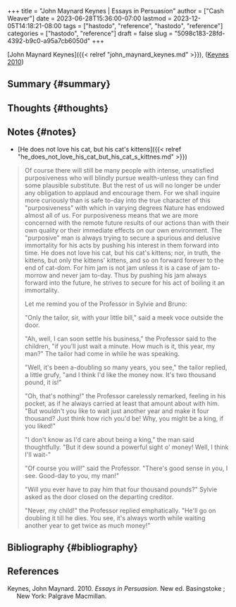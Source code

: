 +++
title = "John Maynard Keynes | Essays in Persuasion"
author = ["Cash Weaver"]
date = 2023-06-28T15:36:00-07:00
lastmod = 2023-12-05T14:18:21-08:00
tags = ["hastodo", "reference", "hastodo", "reference"]
categories = ["hastodo", "reference"]
draft = false
slug = "5098c183-28fd-4392-b9c0-a95a7cb6050d"
+++

[John Maynard Keynes]({{< relref "john_maynard_keynes.md" >}}), (<a href="#citeproc_bib_item_1">Keynes 2010</a>)


## Summary {#summary}


## Thoughts {#thoughts}


## Notes {#notes}

-   [He does not love his cat, but his cat's kittens]({{< relref "he_does_not_love_his_cat_but_his_cat_s_kittnes.md" >}})

> Of course there will still be many people with intense, unsatisfied purposiveness who will blindly pursue wealth-unless they can find some plausible substitute. But the rest of us will no longer be under any obligation to applaud and encourage them. For we shall inquire more curiously than is safe to-day into the true character of this "purposiveness" with which in varying degrees Nature has endowed almost all of us. For purposiveness means that we are more concerned with the remote future results of our actions than with their own quality or their immediate effects on our own environment. The "purposive" man is always trying to secure a spurious and delusive immortality for his acts by pushing his interest in them forward into time. He does not love his cat, but his cat's kittens; nor, in truth, the kittens, but only the kittens' kittens, and so on forward forever to the end of cat-dom. For him jam is not jam unless it is a case of jam to-morrow and never jam to-day. Thus by pushing his jam always forward into the future, he strives to secure for his act of boiling it an immortality.
>
> Let me remind you of the Professor in Sylvie and Bruno:
>
> "Only the tailor, sir, with your little bill," said a meek voce outside the door.
>
> "Ah, well, I can soon settle his business," the Professor said to the children, "if you'll just wait a minute. How much is it, this year, my man?" The tailor had come in while he was speaking.
>
> "Well, it's been a-doubling so many years, you see," the tailor replied, a little grufy, "and I think I'd like the money now. It's two thousand pound, it is!"
>
> "Oh, that's nothing!" the Professor carelessly remarked, feeling in his pocket, as if he always carried at least that amount about with him. "But wouldn't you like to wait just another year and make it four thousand? Just think how rich you'd be! Why, you might be a king, if you liked!"
>
> "I don't know as I'd care about being a king," the man said thoughtfully. "But it dew sound a powerful sight o' money! Well, I think I'll wait-"
>
> "Of course you will!" said the Professor. "There's good sense in you, I see. Good-day to you, my man!"
>
> "Will you ever have to pay him that four thousand pounds?" Sylvie asked as the door closed on the departing creditor.
>
> "Never, my child!" the Professor replied emphatically. "He'll go on doubling it till he dies. You see, it's always worth while waiting another year to get twice as much money!"


## Bibliography {#bibliography}

## References

<style>.csl-entry{text-indent: -1.5em; margin-left: 1.5em;}</style><div class="csl-bib-body">
  <div class="csl-entry"><a id="citeproc_bib_item_1"></a>Keynes, John Maynard. 2010. <i>Essays in Persuasion</i>. New ed. Basingstoke ; New York: Palgrave Macmillan.</div>
</div>
